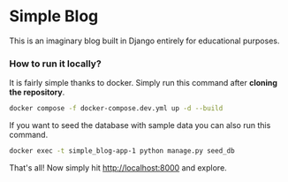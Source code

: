 # Simple Blog

This is an imaginary blog built in Django entirely for educational purposes.

### How to run it locally?

It is fairly simple thanks to docker. Simply run this command after **cloning the repository**.

```bash
docker compose -f docker-compose.dev.yml up -d --build
```

If you want to seed the database with sample data you can also run this command.

```bash
docker exec -t simple_blog-app-1 python manage.py seed_db
```

That's all! Now simply hit [http://localhost:8000](http://localhost:8000) and explore.
